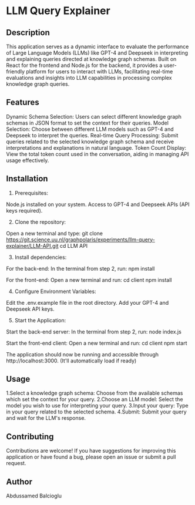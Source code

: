 # LLM Query Explainer

## Description
This application serves as a dynamic interface to evaluate the performance of Large Language Models (LLMs) like GPT-4 and Deepseek in interpreting and explaining queries directed at knowledge graph schemas. Built on React for the frontend and Node.js for the backend, it provides a user-friendly platform for users to interact with LLMs, facilitating real-time evaluations and insights into LLM capabilities in processing complex knowledge graph queries.

## Features
Dynamic Schema Selection: Users can select different knowledge graph schemas in JSON format to set the context for their queries.
Model Selection: Choose between different LLM models such as GPT-4 and Deepseek to interpret the queries.
Real-time Query Processing: Submit queries related to the selected knowledge graph schema and receive interpretations and explanations in natural language.
Token Count Display: View the total token count used in the conversation, aiding in managing API usage effectively.

## Installation
1. Prerequisites:

Node.js installed on your system.
Access to GPT-4 and Deepseek APIs (API keys required).

2. Clone the repository:

Open a new terminal and type:
git clone https://git.science.uu.nl/graphpolaris/experiments/llm-query-explainer/LLM-API.git
cd LLM API

3. Install dependencies:

For the back-end:
In the terminal from step 2, run:
    npm install

For the front-end:
Open a new terminal and run:
    cd client
    npm install

4. Configure Environment Variables:

Edit the .env.example file in the root directory. 
Add your GPT-4 and Deepseek API keys.

5. Start the Application:

Start the back-end server:
In the terminal from step 2, run:
    node index.js

Start the front-end client:
Open a new terminal and run:
    cd client
    npm start

The application should now be running and accessible through http://localhost:3000. (It'll automatically load if ready)

## Usage

1.Select a knowledge graph schema: Choose from the available schemas which set the context for your query.
2.Choose an LLM model: Select the model you wish to use for interpreting your query.
3.Input your query: Type in your query related to the selected schema.
4.Submit: Submit your query and wait for the LLM's response.

## Contributing
Contributions are welcome! If you have suggestions for improving this application or have found a bug, please open an issue or submit a pull request.

## Author
Abdussamed Balcioglu